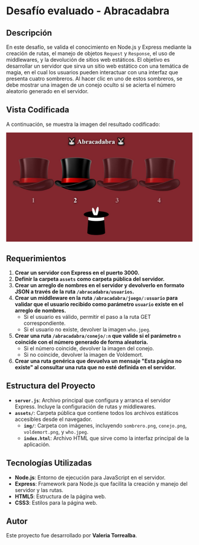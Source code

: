 # Desafío evaluado - Abracadabra

## Descripción

En este desafío, se valida el conocimiento en Node.js y Express mediante la creación de rutas, el manejo de objetos `Request` y `Response`, el uso de middlewares, y la devolución de sitios web estáticos. El objetivo es desarrollar un servidor que sirva un sitio web estático con una temática de magia, en el cual los usuarios pueden interactuar con una interfaz que presenta cuatro sombreros. Al hacer clic en uno de estos sombreros, se debe mostrar una imagen de un conejo oculto si se acierta el número aleatorio generado en el servidor.

## Vista Codificada

A continuación, se muestra la imagen del resultado codificado:

![abracadabra](screenshot/abracadabra.png)

## Requerimientos

1. **Crear un servidor con Express en el puerto 3000.**
2. **Definir la carpeta `assets` como carpeta pública del servidor.**
3. **Crear un arreglo de nombres en el servidor y devolverlo en formato JSON a través de la ruta `/abracadabra/usuarios`.**
4. **Crear un middleware en la ruta `/abracadabra/juego/:usuario` para validar que el usuario recibido como parámetro `usuario` existe en el arreglo de nombres.**
   - Si el usuario es válido, permitir el paso a la ruta GET correspondiente.
   - Si el usuario no existe, devolver la imagen `who.jpeg`. 
5. **Crear una ruta `/abracadabra/conejo/:n` que valide si el parámetro `n` coincide con el número generado de forma aleatoria.**
   - Si el número coincide, devolver la imagen del conejo.
   - Si no coincide, devolver la imagen de Voldemort.
6. **Crear una ruta genérica que devuelva un mensaje "Esta página no existe" al consultar una ruta que no esté definida en el servidor.**

## Estructura del Proyecto

- **`server.js`**: Archivo principal que configura y arranca el servidor Express. Incluye la configuración de rutas y middlewares.
- **`assets/`**: Carpeta pública que contiene todos los archivos estáticos accesibles desde el navegador.
  - **`img/`**: Carpeta con imágenes, incluyendo `sombrero.png`, `conejo.png`, `voldemort.png`, y `who.jpeg`.
  - **`index.html`**: Archivo HTML que sirve como la interfaz principal de la aplicación.

## Tecnologías Utilizadas

- **Node.js**: Entorno de ejecución para JavaScript en el servidor.
- **Express**: Framework para Node.js que facilita la creación y manejo del servidor y las rutas.
- **HTML5**: Estructura de la página web.
- **CSS3**: Estilos para la página web.

## Autor

Este proyecto fue desarrollado por **Valeria Torrealba**.